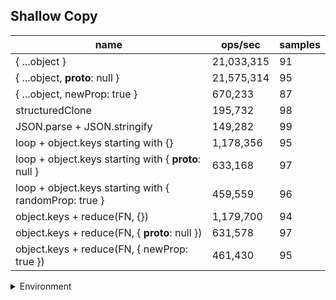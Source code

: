 ## Shallow Copy

|name|ops/sec|samples|
|-|-|-|
|{ ...object }|21,033,315|91|
|{ ...object, __proto__: null }|21,575,314|95|
|{ ...object, newProp: true }|670,233|87|
|structuredClone|195,732|98|
|JSON.parse + JSON.stringify|149,282|99|
|loop + object.keys starting with {}|1,178,356|95|
|loop + object.keys starting with { __proto__: null }|633,168|97|
|loop + object.keys starting with { randomProp: true }|459,559|96|
|object.keys + reduce(FN, {})|1,179,700|94|
|object.keys + reduce(FN, { __proto__: null })|631,578|97|
|object.keys + reduce(FN, { newProp: true })|461,430|95|


<details>
<summary>Environment</summary>

* __Machine:__ linux x64 | 2 vCPUs | 6.8GB Mem
* __Run:__ Wed Oct 25 2023 04:44:16 GMT+0000 (Coordinated Universal Time)
</details>

<!--
{"environment":{"platform":"linux","arch":"x64","cpus":2,"totalMemory":6.7597503662109375},"benchmarks":[{"name":"{ ...object }","opsSec":21033315.32639696,"samples":5},{"name":"{ ...object, __proto__: null }","opsSec":21575313.58953759,"samples":5},{"name":"{ ...object, newProp: true }","opsSec":670233.4769169971,"samples":3},{"name":"structuredClone","opsSec":195731.81816226625,"samples":9},{"name":"JSON.parse + JSON.stringify","opsSec":149282.1411295576,"samples":6},{"name":"loop + object.keys starting with {}","opsSec":1178355.756018545,"samples":6},{"name":"loop + object.keys starting with { __proto__: null }","opsSec":633167.6180761819,"samples":4},{"name":"loop + object.keys starting with { randomProp: true }","opsSec":459558.9942811731,"samples":5},{"name":"object.keys + reduce(FN, {})","opsSec":1179700.3647325337,"samples":5},{"name":"object.keys + reduce(FN, { __proto__: null })","opsSec":631578.3053954088,"samples":4},{"name":"object.keys + reduce(FN, { newProp: true })","opsSec":461429.62523016764,"samples":4}]}-->
